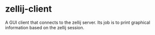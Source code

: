 # zellij-client

A GUI client that connects to the zellij server. Its job is to print graphical information based on the zellij session.

